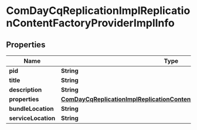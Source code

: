 

# ComDayCqReplicationImplReplicationContentFactoryProviderImplInfo

## Properties

Name | Type | Description | Notes
------------ | ------------- | ------------- | -------------
**pid** | **String** |  |  [optional]
**title** | **String** |  |  [optional]
**description** | **String** |  |  [optional]
**properties** | [**ComDayCqReplicationImplReplicationContentFactoryProviderImplProperties**](ComDayCqReplicationImplReplicationContentFactoryProviderImplProperties.md) |  |  [optional]
**bundleLocation** | **String** |  |  [optional]
**serviceLocation** | **String** |  |  [optional]



